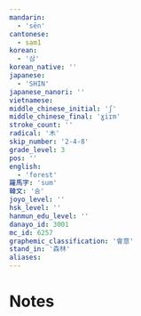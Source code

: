 ```yaml
---
mandarin:
  - 'sēn'
cantonese:
  - sam1
korean:
  - '삼'
korean_native: ''
japanese:
  - 'SHIN'
japanese_nanori: ''
vietnamese:
middle_chinese_initial: 'ʃ'
middle_chinese_final: 'ɣiɪm'
stroke_count: ''
radical: '木'
skip_number: '2-4-8'
grade_level: 3
pos: ''
english:
  - 'forest'
羅馬字: 'sum'
韓文: '숨'
joyo_level: ''
hsk_level: ''
hanmun_edu_level: ''
danayo_id: 3001
mc_id: 6257
graphemic_classification: '會意'
stand_in: '森林'
aliases:
---
```


# Notes
